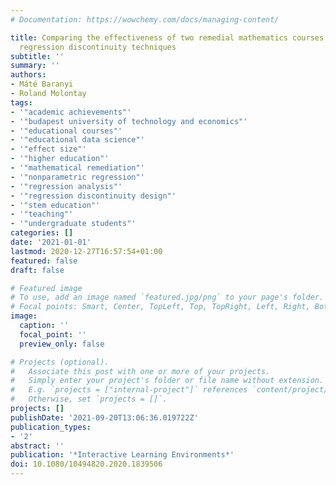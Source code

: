 ```yaml
---
# Documentation: https://wowchemy.com/docs/managing-content/

title: Comparing the effectiveness of two remedial mathematics courses using modern
  regression discontinuity techniques
subtitle: ''
summary: ''
authors:
- Máté Baranyi
- Roland Molontay
tags:
- '"academic achievements"'
- '"budapest university of technology and economics"'
- '"educational courses"'
- '"educational data science"'
- '"effect size"'
- '"higher education"'
- '"mathematical remediation"'
- '"nonparametric regression"'
- '"regression analysis"'
- '"regression discontinuity design"'
- '"stem education"'
- '"teaching"'
- '"undergraduate students"'
categories: []
date: '2021-01-01'
lastmod: 2020-12-27T16:57:54+01:00
featured: false
draft: false

# Featured image
# To use, add an image named `featured.jpg/png` to your page's folder.
# Focal points: Smart, Center, TopLeft, Top, TopRight, Left, Right, BottomLeft, Bottom, BottomRight.
image:
  caption: ''
  focal_point: ''
  preview_only: false

# Projects (optional).
#   Associate this post with one or more of your projects.
#   Simply enter your project's folder or file name without extension.
#   E.g. `projects = ["internal-project"]` references `content/project/deep-learning/index.md`.
#   Otherwise, set `projects = []`.
projects: []
publishDate: '2021-09-20T13:06:36.019722Z'
publication_types:
- '2'
abstract: ''
publication: '*Interactive Learning Environments*'
doi: 10.1080/10494820.2020.1839506
---
```

